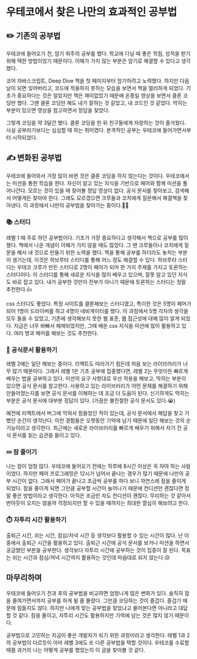 # 우테코에서 찾은 나만의 효과적인 공부법

## ✏️ 기존의 공부법

우테코에 들어오기 전, 암기 위주의 공부를 했다. 학교에 다닐 때 좋은 학점, 성적을 받기 위해 택한 방법이었기 때문이다. 이해가 가지 않는 부분은 암기로 해결할 수 있다고 생각했다.

코어 자바스크립트, Deep Dive 책을 첫 페이지부터 암기하려고 노력했다. 하지만 다음날이 되면 잊어버리고, 코드에 적용하지 못하는 모습을 보면서 책을 멀리하게 되었다. 기초가 중요하다는 것은 알았지만 책은 재미없었기 때문에 온종일 영상을 보면서 클론 코딩만 했다. 그땐 클론 코딩만 해도 내가 잘하는 것 같았고, 내 코드인 것 같았다. 막히는 부분이 있으면 영상을 참고하면서 정답을 찾았다.

그렇게 코딩을 약 3달간 했다. 클론 코딩을 한 뒤 친구들에게 자랑하는 것이 즐거웠다. 사실 공부라기보다는 심심할 때 하는 취미였다. 본격적인 공부는 우테코에 들어가면서부터 시작되었다.

## ✍️ 변화된 공부법

우테코에 들어와서 가장 많이 바뀐 것은 클론 코딩을 하지 않는다는 것이다. 우테코에서는 미션을 통한 학습을 한다. 자신이 알고 있는 지식을 기반으로 페어와 함께 미션을 풀어나간다. 모르는 것이 있을 때 찾아볼 정답 영상이 없다. 공식 문서를 찾아보고, 검색해서 어떻게든 찾아야 한다. 그래도 모르겠으면 크루들과 코치에게 질문해서 해결책을 찾아낸다. 이 과정에서 나만의 공부법을 찾아가는 중이다.🙆‍♀️

### 📚 스터디

레벨 1 때 주로 하던 공부법이다. 기초가 가장 중요하다고 생각해서 책으로 공부를 많이 했다. 책에서 나온 개념이 이해가 가지 않을 때도 많았다. 그 땐 크루들이나 코치에게 질문을 해서 내 것으로 만들기 위한 노력을 했다. 책을 통해 공부를 하더라도 놓치는 부분이 생기는데, 이것은 하브루타 스터디를 통해 어느 정도 해결할 수 있다. 하브루타 스터디는 우테코 크루가 만든 스터디로 2명이 페어가 되어 한 가지 주제를 가지고 토론하는 스터디이다. 이 스터디를 통해 새로운 지식을 많이 배우고 있으며, 잘못 알고 있던 지식도 바로 잡고 있다. 내가 공부한 것만이 전부가 아니기 때문에 토론하는 스터디는 정말 추천한다.👍

css 스터디도 좋았다. 특정 사이트를 클론해보는 스터디였고, 특이한 것은 5명이 페어가 되어 1명이 드라이버를 하고 4명이 네비게이터를 했다. 이 과정에서 5명 각자의 생각을 모두 들을 수 있었고, 기존에 생각해보지 못한 웹 표준, 웹 접근성에 대해 많이 알게 되었다. 지금은 너무 바빠서 해체되었지만, 그때 배운 css 지식을 미션에 많이 활용하고 있다. 여러 명과 페어를 해보는 것도 추천한다.

### 🚀 공식문서 활용하기

레벨 2에는 일단 해보는 중이다. 리액트도 따라가기 힘든데 처음 보는 라이브러리가 너무 많기 때문이다. 그래서 레벨 1은 기초 공부에 집중했다면, 레벨 2는 무엇이든 빠르게 배우는 법을 공부하고 있다. 미션의 요구 사항대로 우선 적용을 해보고, 막히는 부분이 있으면 공식 문서를 참고한다. 사용하고 있는 라이브러리가 어떤 문제를 해결하기 위해 만들어졌는지를 보면 공식 문서를 이해하는 데 조금 더 도움이 된다. 신기하게도 막히는 부분은 공식 문서에 대부분 정답이 있다. (가끔은 불친절한 공식 문서도 있다.😭)

예전에 리액트에서 버그에 막혀서 힘들었던 적이 있는데, 공식 문서에서 해답을 찾고 기뻤던 순간이 생각난다. 이런 경험들은 오랫동안 기억에 남기 때문에 일단 해보는 것의 순기능이라고 생각한다. 최근에는 새로운 라이브러리를 빠르게 배우기 위해서 자기 전 공식 문서를 읽는 습관을 들이고 있다.

### 💤 잠 줄이기

나는 잠이 엄청 많다. 우테코에 들어오기 전에는 하루에 8시간 이상은 꼭 자야 하는 사람이었다. 하지만 페어 프로그래밍은 12시가 넘어서 끝나는 경우가 많기 때문에 나만의 공부 시간이 없다. 그래서 페어가 끝나고 조금씩 공부를 하다 보니 자연스레 잠을 줄이게 되었다. 잠을 줄이게 되면 그만큼 공부할 시간이 늘어나기 때문에 컨디션만 괜찮다면 정말 좋은 방법이라고 생각한다. 아직은 조금만 자도 컨디션이 괜찮다. 무리하는 것 같아서 번아웃이 오지는 않을까 걱정되지만 할 수 있을 때까지는 최대한 열심히 해보려고 한다.

### ⏱️ 자투리 시간 활용하기

출퇴근 시간, 쉬는 시간, 점심/저녁 시간 등 생각보다 활용할 수 있는 시간이 많다. 난 이 중에서 출퇴근 시간을 활용하고 있다. 출퇴근 시간에 공식 문서를 보거나 미션을 하면서 궁금했던 부분을 공부한다. 생각보다 자투리 시간에 공부하는 것이 집중이 잘 된다. 목표는 쉬는 시간과 점심/저녁 시간까지 활용하는 것인데 마음대로 되지 않는다.😢

## 마무리하며

우테코에 들어오기 전과 후의 공부법을 비교하면 엄청나게 많은 변화가 있다. 솔직히 잠을 줄여가면서까지 공부를 하게 될 줄 몰랐다. 그만큼 코딩하는 것이 즐겁다. 즐겁기 때문에 힘들지도 않다. 하지만 나에게 맞는 공부법을 찾았냐고 물어본다면 아니라고 대답할 것 같다. 잠을 줄이고, 자투리 시간도 활용하지만 기억에 남는 것은 많지 않기 때문이다.

공부법으로 고민하는 지금이 좋은 개발자가 되기 위한 과정이라고 생각한다. 레벨 1과 2의 공부법이 다르듯이 아마 레벨 3에도 또 다른 공부법을 택할 것이다. 우테코를 수료할 때쯤 과거의 나는 어떻게 공부를 했었는지 이 글을 찾아볼 것 같다.
